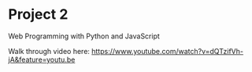 # Project 2

Web Programming with Python and JavaScript

Walk through video here:
https://www.youtube.com/watch?v=dQTzifVh-jA&feature=youtu.be
